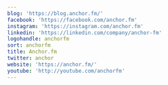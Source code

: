 ```yaml
---
blog: 'https://blog.anchor.fm/'
facebook: 'https://facebook.com/anchor.fm'
instagram: 'https://instagram.com/anchor.fm'
linkedin: 'https://linkedin.com/company/anchor-fm'
logohandle: anchorfm
sort: anchorfm
title: Anchor.fm
twitter: anchor
website: 'https://anchor.fm/'
youtube: 'http://youtube.com/anchorfm'
---
```

